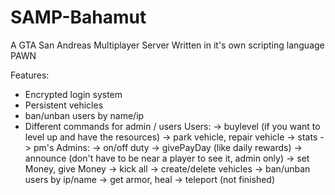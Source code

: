# SAMP-Bahamut

A GTA San Andreas Multiplayer Server
Written in it's own scripting language PAWN

Features:
- Encrypted login system 
- Persistent vehicles
- ban/unban users by name/ip
- Different commands for admin / users 
 Users:
  -> buylevel (if you want to level up and have the resources)
  -> park vehicle, repair vehicle
  -> stats
  -> pm's
 Admins:
  -> on/off duty
  -> givePayDay (like daily rewards)
  -> announce (don't have to be near a player to see it, admin only)
  -> set Money, give Money
  -> kick all
  -> create/delete vehicles
  -> ban/unban users by ip/name
  -> get armor, heal
  -> teleport (not finished)
